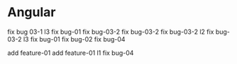 # Angular
fix bug 03-1 l3
fix bug-01
fix bug-03-2
fix bug-03-2
fix bug-03-2 l2
fix bug-03-2 l3
fix bug-01
fix bug-02
fix bug-04

add feature-01
add feature-01 l1
fix bug-04
